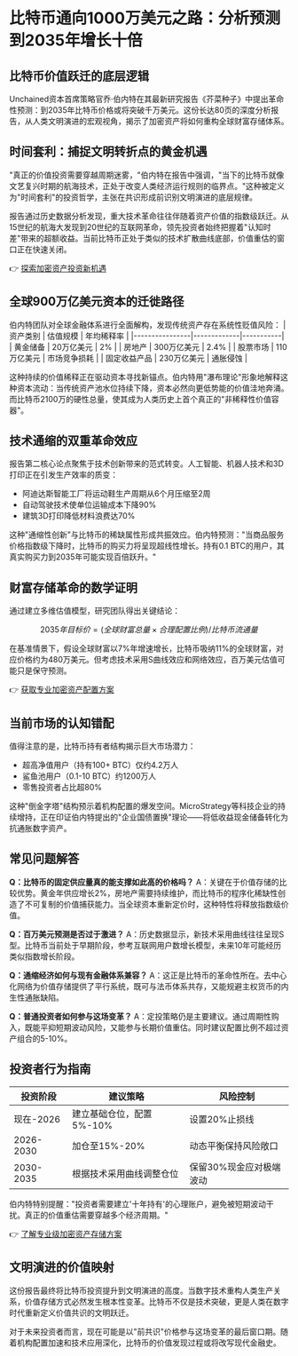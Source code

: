 # 比特币通向1000万美元之路：分析预测到2035年增长十倍

## 比特币价值跃迁的底层逻辑

Unchained资本首席策略官乔·伯内特在其最新研究报告《芥菜种子》中提出革命性预测：到2035年比特币价格或将突破千万美元。这份长达80页的深度分析报告，从人类文明演进的宏观视角，揭示了加密资产将如何重构全球财富存储体系。

## 时间套利：捕捉文明转折点的黄金机遇

"真正的价值投资需要穿越周期迷雾，"伯内特在报告中强调，"当下的比特币就像文艺复兴时期的航海技术，正处于改变人类经济运行规则的临界点。"这种被定义为"时间套利"的投资哲学，主张在共识形成前识别文明演进的底层规律。

报告通过历史数据分析发现，重大技术革命往往伴随着资产价值的指数级跃迁。从15世纪的航海大发现到20世纪的互联网革命，领先投资者始终把握着"认知时差"带来的超额收益。当前比特币正处于类似的技术扩散曲线底部，价值重估的窗口正在快速关闭。

👉 [探索加密资产投资新机遇](https://bit.ly/okx_welcome)

## 全球900万亿美元资本的迁徙路径

伯内特团队对全球金融体系进行全面解构，发现传统资产存在系统性贬值风险：
| 资产类别       | 估值规模     | 年均稀释率 |
|----------------|-------------|-----------|
| 黄金储备       | 20万亿美元  | 2%        |
| 房地产         | 300万亿美元 | 2.4%      |
| 股票市场       | 110万亿美元 | 市场竞争损耗 |
| 固定收益产品   | 230万亿美元 | 通胀侵蚀  |

这种持续的价值稀释正在驱动资本寻找新锚点。伯内特用"瀑布理论"形象地解释这种资本流动：当传统资产池水位持续下降，资本必然向更低势能的价值洼地奔涌。而比特币2100万的硬性总量，使其成为人类历史上首个真正的"非稀释性价值容器"。

## 技术通缩的双重革命效应

报告第二核心论点聚焦于技术创新带来的范式转变。人工智能、机器人技术和3D打印正在引发生产效率的质变：
- 阿迪达斯智能工厂将运动鞋生产周期从6个月压缩至2周
- 自动驾驶技术使单位运输成本下降90%
- 建筑3D打印降低材料浪费达70%

这种"通缩性创新"与比特币的稀缺属性形成共振效应。伯内特预测："当商品服务价格指数级下降时，比特币的购买力将呈现超线性增长。持有0.1 BTC的用户，其真实购买力到2035年可能实现百倍跃升。"

## 财富存储革命的数学证明

通过建立多维估值模型，研究团队得出关键结论：
```math
2035年目标价 = (全球财富总量 × 合理配置比例) / 比特币流通量
```
在基准情景下，假设全球财富以7%年增速增长，比特币吸纳11%的全球财富，对应价格约为480万美元。但考虑技术采用S曲线效应和网络效应，百万美元估值可能只是保守预测。

👉 [获取专业加密资产配置方案](https://bit.ly/okx_welcome)

## 当前市场的认知错配

值得注意的是，比特币持有者结构揭示巨大市场潜力：
- 超高净值用户（持有100+ BTC）仅约4.2万人
- 鲨鱼池用户（0.1-10 BTC）约1200万人
- 零售投资者占比超80%

这种"倒金字塔"结构预示着机构配置的爆发空间。MicroStrategy等科技企业的持续增持，正在印证伯内特提出的"企业国债置换"理论——将低收益现金储备转化为抗通胀数字资产。

## 常见问题解答

**Q：比特币的固定供应量真的能支撑如此高的价格吗？**
A：关键在于价值存储的比较优势。黄金年供应增长2%，房地产需要持续维护，而比特币的程序化稀缺性创造了不可复制的价值捕获能力。当全球资本重新定价时，这种特性将释放指数级价值。

**Q：百万美元预测是否过于激进？**
A：历史数据显示，新技术采用曲线往往呈现S型。比特币当前处于早期阶段，参考互联网用户数增长模型，未来10年可能经历类似指数增长阶段。

**Q：通缩经济如何与现有金融体系兼容？**
A：这正是比特币的革命性所在。去中心化网络为价值存储提供了平行系统，既可与法币体系共存，又能规避主权货币的内生性通胀缺陷。

**Q：普通投资者如何参与这场变革？**
A：定投策略仍是主要建议。通过周期性购入，既能平抑短期波动风险，又能参与长期价值重估。同时建议配置比例不超过资产组合的5-10%。

## 投资者行为指南

| 投资阶段   | 建议策略                     | 风险控制               |
|------------|------------------------------|------------------------|
| 现在-2026  | 建立基础仓位，配置5%-10%     | 设置20%止损线          |
| 2026-2030  | 加仓至15%-20%                | 动态平衡保持风险敞口   |
| 2030-2035  | 根据技术采用曲线调整仓位     | 保留30%现金应对极端波动 |

伯内特特别提醒："投资者需要建立'十年持有'的心理账户，避免被短期波动干扰。真正的价值重估需要穿越多个经济周期。"

👉 [了解专业级加密资产存储方案](https://bit.ly/okx_welcome)

## 文明演进的价值映射

这份报告最终将比特币投资提升到文明演进的高度。当数字技术重构人类生产关系，价值存储方式必然发生根本性变革。比特币不仅是技术突破，更是人类在数字时代重新定义价值共识的文明跃迁。

对于未来投资者而言，现在可能是以"前共识"价格参与这场变革的最后窗口期。随着机构配置加速和技术应用深化，比特币的价值发现过程或将改写现代金融史。